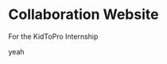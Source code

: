 Collaboration Website
==========

For the KidToPro Internship






































































































yeah
